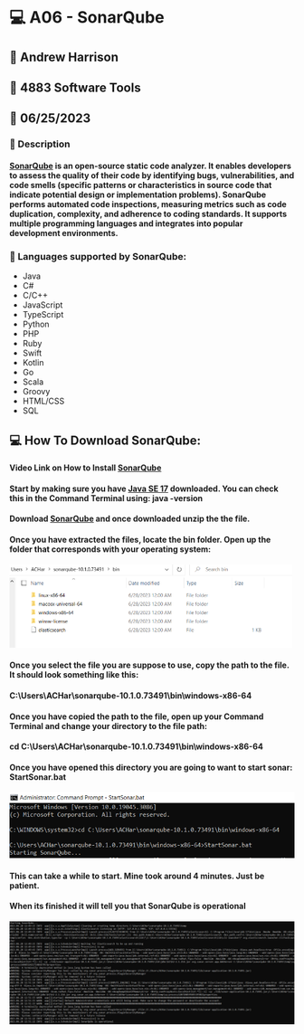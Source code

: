 # :computer: A06 - SonarQube
## :name_badge: Andrew Harrison
## :school: 4883 Software Tools
## :date: 06/25/2023

### :memo: Description
#### [SonarQube](https://www.sonarsource.com/open-source-editions/sonarqube-community-edition/) is an open-source static code analyzer. It enables developers to assess the quality of their code by identifying bugs, vulnerabilities, and code smells (specific patterns or characteristics in source code that indicate potential design or implementation problems). SonarQube performs automated code inspections, measuring metrics such as code duplication, complexity, and adherence to coding standards. It supports multiple programming languages and integrates into popular development environments. 

### :page_with_curl: Languages supported by SonarQube:
 - Java
 - C#
 - C/C++
 - JavaScript
 - TypeScript
 - Python
 - PHP
 - Ruby
 - Swift
 - Kotlin
 - Go
 - Scala
 - Groovy
 - HTML/CSS
 - SQL

## :computer: How To Download SonarQube:
#### Video Link on How to Install [SonarQube](https://www.youtube.com/watch?v=arbDl7YOIyM)
#### Start by making sure you have [Java SE 17](https://www.oracle.com/java/technologies/javase/jdk17-archive-downloads.html) downloaded. You can check this in the Command Terminal using: java -version
#### Download [SonarQube](https://www.sonarsource.com/products/sonarqube/downloads/success-download-community-edition/) and once downloaded unzip the the file.
#### Once you have extracted the files, locate the bin folder. Open up the folder that corresponds with your operating system:
<img src = "https://github.com/ACHarrison32/4883-SoftwareTools-Harrison/blob/main/Assignments/A6/SonarQube%201.PNG" width="500">

#### Once you select the file you are suppose to use, copy the path to the file. It should look something like this:
#### C:\Users\ACHar\sonarqube-10.1.0.73491\bin\windows-x86-64
#### Once you have copied the path to the file, open up your Command Terminal and change your directory to the file path:
#### cd C:\Users\ACHar\sonarqube-10.1.0.73491\bin\windows-x86-64
#### Once you have opened this directory you are going to want to start sonar: StartSonar.bat
<img src = "https://github.com/ACHarrison32/4883-SoftwareTools-Harrison/blob/main/Assignments/A6/SonarQube%202.PNG" width = "750" >

#### This can take a while to start. Mine took around 4 minutes. Just be patient.
#### When its finished it will tell you that SonarQube is operational
<img src = "https://github.com/ACHarrison32/4883-SoftwareTools-Harrison/blob/main/Assignments/A6/SonarQube%203.PNG"  >
